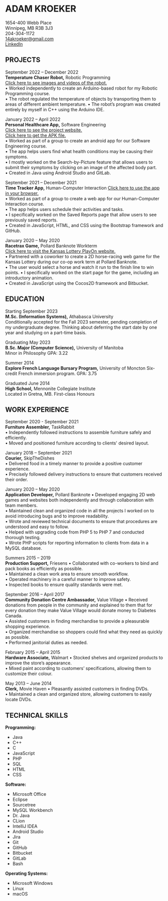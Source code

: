# ADAM KROEKER  
1654-400 Webb Place  
Winnipeg, MB R3B 3J3  
204-304-1172  
14akroeker@gmail.com  
[LinkedIn](https://www.linkedin.com/in/adam-kroeker)  

## PROJECTS  
September 2022 – December 2022  
**Temperature Chaser Robot,** Robotic Programming  
[Click here to see images and videos of the robot.](https://drive.google.com/drive/folders/1Enr5P5ziI5ILpJkGsD8HMYNVRkxaqRI3?usp=share_link)  
• Worked independently to create an Arduino-based robot for my Robotic Programming course.  
• The robot regulated the temperature of objects by transporting them to areas of different ambient temperature. 
• The robot’s program was created entirely by myself in C++ using the Arduino IDE.  

January 2022 – April 2022  
**Personal Healthcare App,** Software Engineering  
[Click here to see the project website.](/PersonalHealthcareWebsite/)  
[Click here to get the APK file.](https://drive.google.com/drive/folders/1j1siGLkH_Gp0NXCIeegCs5K9VZ9d8xMG?usp=sharing)  
• Worked as part of a group to create an android app for our Software Engineering course.  
• The app helps users find what health conditions may be causing their symptoms.  
• I mostly worked on the Search-by-Picture feature that allows users to submit their symptoms by clicking on an image of the affected body part.  
• Created in Java using Android Studio and GitLab.  

September 2021 – December 2021  
**Time Tracker App,** Human-Computer Interaction 
[Click here to use the app in your browser.](/TimeTrackerApp/)  
• Worked as part of a group to create a web app for our Human-Computer Interaction course.  
• The app helps users schedule their activities and tasks.  
• I specifically worked on the Saved Reports page that allow users to see previously saved reports.  
• Created in JavaScript, HTML, and CSS using the Bootstrap framework and GitHub.   

January 2020 – May 2020  
**Racetrax Game,** Pollard Banknote Workterm  
[Click here to visit the Kansas Lottery PlayOn website.](https://www.kslottery.com/PlayOn/index.html)  
• Partnered with a coworker to create a 2D horse-racing web game for the Kansas Lottery during our co-op work term at Pollard Banknote.  
• The user would select a horse and watch it run to the finish line to win points.
• I specifically worked on the start page for the game, including an introductory animation.  
• Created in JavaScript using the Cocos2D framework and Bitbucket.


## EDUCATION 
Starting September 2023  
**M.Sc. (Information Systems),** Athabasca University  
Conditionally accepted for the Fall 2023 semester, pending completion of my undergraduate degree. Thinking about deferring the start date by one year and studying on a part-time basis.  

Graduating May 2023  
**B.Sc. Major (Computer Science),** University of Manitoba  
Minor in Philosophy
GPA: 3.22

Summer 2014  
**Explore French Language Bursary Program,** University of Moncton 
Six-credit French immersion program.
GPA: 3.75  

Graduated June 2014  
**High School,** Mennonite Collegiate Institute  
Located in Gretna, MB.
First-class Honours

## WORK EXPERIENCE  
September 2020 - September 2021  
**Furniture Assembler,** TaskRabbit  
• Independently followed instructions to assemble furniture safely and efficiently.  
• Moved and positioned furniture according to clients' desired layout.  

January 2018 – September 2021  
**Courier,** SkipTheDishes   
• Delivered food in a timely manner to provide a positive customer experience.  
• Precisely followed delivery instructions to ensure that customers received their order.  

January 2020 – May 2020  
**Application Developer,** Pollard Banknote 
• Developed engaging 2D web games and websites both independently and through collaboration with team members.  
• Maintained clean and organized code in all the projects I worked on to avoid introducing bugs and to improve readability.  
• Wrote and reviewed technical documents to ensure that procedures are understood and easy to follow.  
• Helped with upgrading code from PHP 5 to PHP 7 and conducted thorough testing.  
• Wrote PHP scripts for reporting information to clients from data in a MySQL database.  

Summers 2015 – 2019  
**Production Support,** Friesens
• Collaborated with co-workers to bind and pack books as efficiently as possible.  
• Maintained a clean work area to ensure smooth workflow.  
• Operated machinery in a careful manner to improve safety.  
• Inspected books to ensure quality standards were met.  

September 2016 – April 2017  
**Community Donation Centre Ambassador,** Value Village
• Received donations from people in the community and explained to them that for every donation they make Value Village would donate money to Diabetes Canada.  
• Assisted customers in finding merchandise to provide a pleasurable shopping experience.  
• Organized merchandise so shoppers could find what they need as quickly as possible.  
• Performed janitorial duties as needed.  

February 2015 – April 2015  
**Hardware Associate,** Walmart
• Stocked shelves and organized products to improve the store’s appearance.  
• Mixed paint according to customers’ specifications, allowing them to customize their colour.  

May 2013 – June 2014  
**Clerk,** Movie Haven
• Pleasantly assisted customers in finding DVDs.  
• Maintained a clean and organized store, allowing customers to easily locate DVDs.

## TECHNICAL SKILLS  
**Programming:**  
- Java
- C++
- C
- JavaScript
- PHP
- SQL
- HTML
- CSS

**Software:**  

- Microsoft Office
- Eclipse
- Sourcetree
- MySQL Workbench
- Dr. Java
- CLion
- IntelliJ IDEA
- Android Studio
- Jira
- Git
- GitHub
- Bitbucket
- GitLab
- Bash

**Operating Systems:**  
- Microsoft Windows
- Linux
- macOS 
